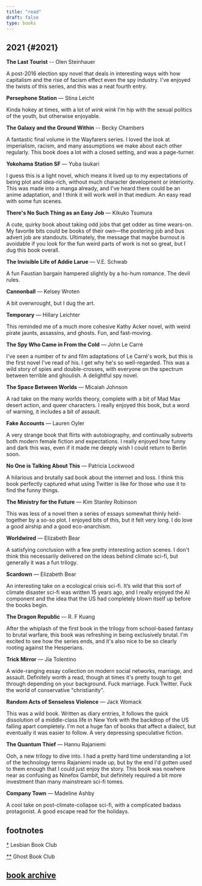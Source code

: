 ```yaml
---
title: "read"
draft: false
type: books
---
```


## 2021 {#2021}

**The Last Tourist** -- Olen Steinhauer

A post-2016 election spy novel that deals in interesting ways with how capitalism and the rise of facism effect even the spy industry. I've enjoyed the twists of this series, and this was a neat fourth entry.

**Persephone Station** — Stina Leicht

Kinda hokey at times, with a lot of _wink wink_ I’m hip with the sexual politics of the youth, but otherwise enjoyable. 

**The Galaxy and the Ground Within** -- Becky Chambers

A fantastic final volume in the Wayfarers series. I loved the look at imperialism, racism, and many assumptions we make about each other regularly. This book does a lot with a closed setting, and was a page-turner. 

**Yokohama Station SF** — Yuba Isukari

I guess this is a light novel, which means it lived up to my expectations of being plot and idea-rich, without much character development or interiority. This was made into a manga already, and I've heard there could be an anime adaptation, and I think it will work well in that medium. An easy read with some fun scenes.

**There's No Such Thing as an Easy Job** — Kikuko Tsumura

A cute, quirky book about taking odd jobs that get odder as time wears-on. My favorite bits could be books of their own—the postering job and bus advert job are standouts. Ultimately, the message that maybe burnout is avoidable if you look for the fun weird parts of work is not so great, but I dug this book overall.

**The Invisible Life of Addie Larue** — V.E. Schwab

A fun Faustian bargain hampered slightly by a ho-hum romance. The devil rules.

**Cannonball** — Kelsey Wroten

A bit overwrought, but I dug the art. 

**Temporary** — Hillary Leichter

This reminded me of a much more cohesive Kathy Acker novel, with weird pirate jaunts, assassins, and ghosts. Fun, and fast-moving.

**The Spy Who Came in From the Cold** — John Le Carré

I've seen a number of tv and film adaptations of Le Carré's work, but this is the first novel I've read of his. I get why he's so well-regarded. This was a wild story of spies and double-crosses, with everyone on the spectrum between terrible and ghoulish. A delightful spy novel.

**The Space Between Worlds** — Micaiah Johnson

A rad take on the many worlds theory, complete with a bit of Mad Max desert action, and queer characters. I really enjoyed this book, but a word of warning, it includes a bit of assault.

**Fake Accounts** — Lauren Oyler

A very strange book that flirts with autobiography, and continually subverts both modern female fiction and expectations. I really enjoyed how funny and dark this was, even if it made me deeply wish I could return to Berlin soon. 

**No One is Talking About This** — Patricia Lockwood

A hilarious and brutally sad book about the internet and loss. I think this book perfectly captured what using Twitter is like for those who use it to find the funny things.

**‌The Ministry for the Future** — Kim Stanley Robinson

This was less of a novel then a series of essays somewhat thinly held-together by a so-so plot. I enjoyed bits of this, but it felt very long. I do love a good airship and a good eco-anarchism.

**Worldwired** — Elizabeth Bear

A satisfying conclusion with a few pretty interesting action scenes. I don't think this necessarily delivered on the ideas behind climate sci-fi, but generally it was a fun trilogy.

**Scardown** — Elizabeth Bear

An interesting take on a ecological crisis sci-fi. It’s wild that this sort of climate disaster sci-fi was written 15 years ago, and I really enjoyed the AI component and the idea that the US had completely blown itself up before the books begin.


**The Dragon Republic** — R. F Kuang

After the whiplash of the first book in the trilogy from school-based fantasy to brutal warfare, this book was refreshing in being exclusively brutal. I'm excited to see how the series ends, and it's also nice to be so clearly rooting against the Hesperians.

**Trick Mirror** — Jia Tolentino

A wide-ranging essay collection on modern social networks, marriage, and assault. Definitely worth a read, though at times it's pretty tough to get through depending on your background. Fuck marriage. Fuck Twitter. Fuck the world of conservative "christianity".

**Random Acts of Senseless Violence** — Jack Womack

This was a wild book. Written as diary entries, it follows the quick dissolution of a middle-class life in New York with the backdrop of the US falling apart completely. I'm not a huge fan of books that affect a dialect, but eventually it was easier to follow. A very depressing speculative fiction.


**The Quantum Thief** — Hannu Rajaniemi

Ooh, a new trilogy to dive into. I had a pretty hard time understanding a lot of the technology terms Rajaniemi made up, but by the end I'd gotten used to them enough that I could just enjoy the story. This book was nowhere near as confusing as Ninefox Gambit, but definitely required a bit more investment than many mainstream sci-fi tomes.

**Company Town** — Madeline Ashby

A cool take on post-climate-collapse sci-fi, with a complicated badass protagonist. A good escape read for the holidays.

## footnotes

[*](#les) <a name="les"></a>Lesbian Book Club

[**](#ghost) <a name="ghost"></a> Ghost Book Club

## [book archive](/bookarchive)
